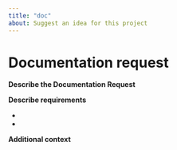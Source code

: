 ```yaml
---
title: "doc"
about: Suggest an idea for this project
---
```


# Documentation request

**Describe the Documentation Request**

<!-- A clear and concise description of what documentation is needed (and/or when it's needed) below. -->

**Describe requirements**

<!-- The form of the documentation. Slides? Markdown? PDF? Insert the information below-->
- 
- 

**Additional context**

<!-- Useful links, other information below -->